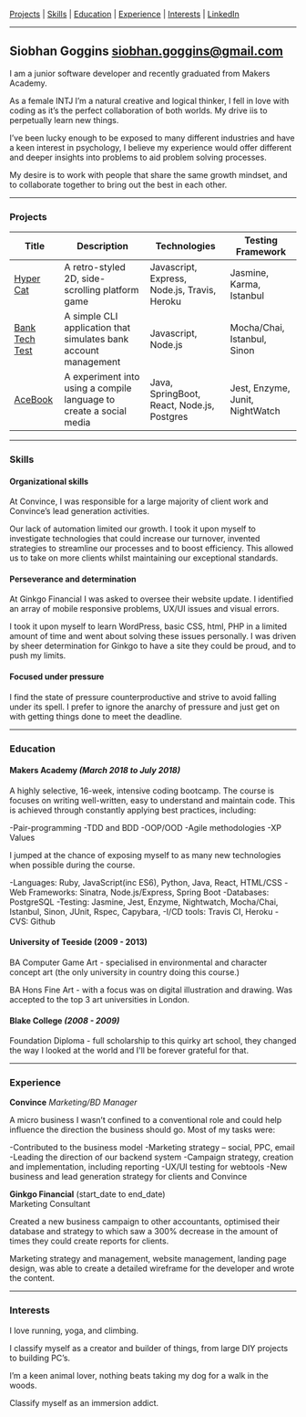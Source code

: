 [Projects](#projects) | [Skills](#skills) | [Education](#education) | [Experience](#experience) | [Interests](#interests) | [LinkedIn](https://uk.linkedin.com/in/siobhan-goggins-732107120/)

***

## Siobhan Goggins siobhan.goggins@gmail.com

I am a junior software developer and recently graduated from Makers Academy.

As a female INTJ I’m a natural creative and logical thinker, I fell in love with coding as it’s the perfect collaboration of both worlds. My drive iis to perpetually learn new things. 

I’ve been lucky enough to be exposed to many different industries and have a keen interest in psychology, I believe my experience would offer different and deeper insights into problems to aid problem solving processes.

My desire is to work with people that share the same growth mindset, and to collaborate together to bring out the best in each other.


***

### Projects


| Title | Description | Technologies | Testing Framework
|--|--|--|--|
| [Hyper Cat](https://github.com/williampowell92/hyper_cat) | A retro-styled 2D, side-scrolling platform game | Javascript, Express, Node.js, Travis, Heroku | Jasmine, Karma, Istanbul |
| [Bank Tech Test]( https://github.com/SiobhanGi/banktest_js) | A simple CLI application that simulates bank account management | Javascript, Node.js | Mocha/Chai, Istanbul, Sinon |
| [AceBook]( https://github.com/SiobhanGi/acebook-millieandco) | A experiment into using a compile language to create a social media | Java, SpringBoot, React, Node.js, Postgres | Jest, Enzyme, Junit, NightWatch |

***


### Skills

#### Organizational skills

At Convince, I was responsible for a large majority of client work and Convince’s lead generation activities.

Our lack of automation limited our growth. I took it upon myself to investigate technologies that could increase our turnover, invented strategies to streamline our processes and to boost efficiency. This allowed us to take on more clients whilst maintaining our exceptional standards.

#### Perseverance and determination

At Ginkgo Financial I was asked to oversee their website update. I identified an array of mobile responsive problems, UX/UI issues and visual errors. 

I took it upon myself to learn WordPress, basic CSS, html, PHP in a limited amount of time and went about solving these issues personally. I was driven by sheer determination for Ginkgo to have a site they could be proud, and to push my limits. 

#### Focused under pressure

I find the state of pressure counterproductive and strive to avoid falling under its spell. I prefer to ignore the anarchy of pressure and just get on with getting things done to meet the deadline.


***

### Education

#### Makers Academy *(March 2018 to July 2018)*

A highly selective, 16-week, intensive coding bootcamp. The course is focuses on writing well-written, easy to understand and maintain code. This is achieved through constantly applying best practices, including:

-Pair-programming
-TDD and BDD
-OOP/OOD
-Agile methodologies
-XP Values

I jumped at the chance of exposing myself to as many new technologies when possible during the course.

-Languages: Ruby, JavaScript(inc ES6), Python, Java, React, HTML/CSS
-Web Frameworks: Sinatra, Node.js/Express, Spring Boot
-Databases: PostgreSQL
-Testing: Jasmine, Jest, Enzyme, Nightwatch, Mocha/Chai, Istanbul, Sinon, JUnit, Rspec, Capybara, 
-I/CD tools: Travis CI, Heroku
-CVS: Github


#### University of Teeside (2009 - 2013)

BA Computer Game Art - specialised in environmental and character concept art (the only university in country doing this course.)

BA Hons Fine Art - with a focus was on digital illustration and drawing. Was accepted to the top 3 art universities in London.


#### Blake College *(2008 - 2009)*

Foundation Diploma - full scholarship to this quirky art school, they changed the way I looked at the world and I'll be forever grateful for that.


***

### Experience

**Convince**
*Marketing/BD Manager*

A micro business I wasn’t confined to a conventional role and could help influence the direction the business should go. Most of my tasks were:

-Contributed to the business model
-Marketing strategy – social, PPC, email
-Leading the direction of our backend system
-Campaign strategy, creation and implementation, including reporting
-UX/UI testing for webtools
-New business and lead generation strategy for clients and Convince


**Ginkgo Financial** (start_date to end_date)   
Marketing Consultant

Created a new business campaign to other accountants, optimised their database and strategy to which saw a 300% decrease in the amount of times they could create reports for clients. 

Marketing strategy and management, website management, landing page design, was able to create a detailed wireframe for the developer and wrote the content.

***

### Interests

I love running, yoga, and climbing.

I classify myself as a creator and builder of things, from large DIY projects to building PC’s.

I’m a keen animal lover, nothing beats taking my dog for a walk in the woods.

Classify myself as an immersion addict. 

